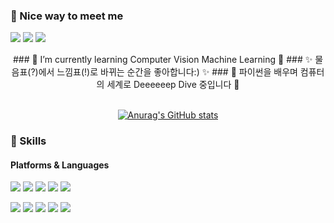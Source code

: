 ### 🤞 Nice way to meet me
  <a href="https://velog.io/@cbkyeong" target="_blank"><img src="https://img.shields.io/badge/Tech_Blog-DD0B78?style=flat-square&logo=GitHub%20Sponsors&logoColor=white"/></a>
  <a href="https://www.instagram.com/chaaaaabbo/" target="_blank"><img src="https://img.shields.io/badge/instagram-E4405F?style=flat-square&logo=Instagram&logoColor=white"/></a>
  <a href="mailto:cbkyeong@gmail.com" target="_blank"><img src="https://img.shields.io/badge/cbkyeong@gmail.com-EA4335?style=flat-square&logo=Gmail&logoColor=white"/></a>

<div align="center">
### 🌱 I’m currently learning Computer Vision Machine Learning 🌱
### ✨ 물음표(?)에서 느낌표(!)로 바뀌는 순간을 좋아합니다:) ✨
### 🤿 파이썬을 배우며 컴퓨터의 세계로 Deeeeeep Dive 중입니다 🤿 
</div>

<br>

<div align="center">
  
[![Anurag's GitHub stats](https://github-readme-stats.vercel.app/api?username=Chabbbbbo)](https://github.com/anuraghazra/github-readme-stats)

</div>


### 💪 Skills
#### Platforms & Languages
<p>
<img src="https://img.shields.io/badge/Python-3670A0?style=flat&logo=Python&logoColor=white">
<img src="https://img.shields.io/badge/TensorFlow-FF6F00?style=flat-square&logo=TensorFlow&logoColor=white"/> 
<img src="https://img.shields.io/badge/PyTorch-EE4C2C?style=flat-square&logo=PyTorch&logoColor=white"/> 
<img src="https://img.shields.io/badge/NumPy-013243?style=flat-square&logo=NumPy&logoColor=white"/>
<img src="https://img.shields.io/badge/pandas-150458?style=flat-square&logo=pandas&logoColor=white"/>
<img src="https://img.shields.io/badge/Java-007396?style=flat-square&logo=Java&logoColor=white"/>
</p>
<p>
<img src="https://img.shields.io/badge/GitHub-181717?style=flat-square&logo=GitHub&logoColor=white"/>
<img src="https://img.shields.io/badge/Visual Studio Code-007ACC?style=flat-square&logo=Visual Studio Code&logoColor=white"/>
<img src="https://img.shields.io/badge/Google Colab-F9AB00?style=flat-square&logo=Google Colab&logoColor=white"/>
<img src="https://img.shields.io/badge/Slack-4A154B?style=flat-square&logo=Slack&logoColor=white"/>
<img src="https://img.shields.io/badge/Notion-000000?style=flat-square&logo=Notion&logoColor=white"/>
</p>

